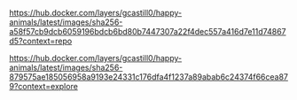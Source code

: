 https://hub.docker.com/layers/gcastill0/happy-animals/latest/images/sha256-a58f57cb9dcb6059196bdcb6bd80b7447307a22f4dec557a416d7e11d74867d5?context=repo

https://hub.docker.com/layers/gcastill0/happy-animals/latest/images/sha256-879575ae185056958a9193e24331c176dfa4f1237a89abab6c24374f66cea879?context=explore